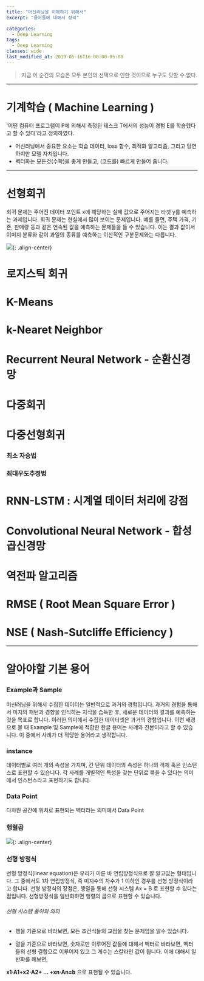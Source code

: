```yaml
---
title: "머신러닝을 이해하기 위해서"
excerpt: "용어들에 대해서 정리"

categories:
  - Deep Learning
tags:
  - Deep Learning
classes: wide
last_modified_at: 2019-05-16T16:00:00-05:00
---
```


> 지금 이 순간의 모습은 모두 본인의 선택으로 인한 것이므로 누구도 탓할 수 없다.  

***

# 기계학습 ( Machine Learning )

'어떤 컴퓨터 프로그램이 P에 의해서 측정된 테스크 T에서의 성능이 경험 E를 학습헸다고 할 수 있다'라고 정의하였다. 

 - 머신러닝에서 중요한 요소는 학습 데이터, loss 함수, 최적화 알고리즘, 그리고 당연하지만 모델 자치입니다. 
 - 벡터화는 모든것(수학)을 좋게 만들고, (코드를) 빠르게 만들어 줍니다. 


***

# 선형회귀 

회귀 문제는 주어진 데이터 포인트 x에 해당하는 실제 값으로 주어지는 타겟 y를 예측하는 과제입니다. 회귀 문제는 현실에서 많이 보이는 문제입니다. 
예를 들면, 주택 가격, 기존, 판매량 등과 같은 연속된 값을 예측하는 문제들을 들 수 있습니다. 이는 결과 값이서 이미지 분류와 같이 과일의 종류를 예측하는 이산적인 구분문제와는 다릅니다. 

![](https://keepinmindsh.github.io/lines/assets/img/deeplearning_01.jpeg){: .align-center} 
 

# 로지스틱 회귀 

# K-Means

# k-Nearet Neighbor 

# Recurrent Neural Network - 순환신경망 

# 다중회귀

# 다중선형회귀 

### 최소 자승법

### 최대우도추정법

# RNN-LSTM : 시계열 데이터 처리에 강점 

# Convolutional Neural Network - 합성곱신경망

# 역전파 알고리즘 

# RMSE ( Root Mean Square Error )

# NSE ( Nash-Sutcliffe Efficiency )

***

# 알아야할 기본 용어 

### Example과 Sample

머신러닝을 위해서 수집한 데이터는 일반적으로 과거의 경험입니다. 과거의 경험을 통해서 미지의 패턴과 경향을 인식하는 지식을 습득한 후, 새로운 데이터의 결과를 예측하는 것을 목표로 합니다. 이러한 의미에서 수집한 데이터셋은 과거의 경험입니다. 이런 배경으로 볼 때 Example 및 Sample에 적합한 한글 용어는 사례와 견본이라고 할 수 있습니다. 이 중에서 사례가 더 적당한 용어라고 생각합니다.

### instance 

데이터별로 여러 개의 속성을 가지며, 간 단위 데이터의 속성은 하나의 객체 혹은 인스턴스로 표현할 수 있습니다. 각 사례를 개별적인 특성을 갖는 단위로 묶을 수 있다는 의미에서 인스턴스라고 표현하기도 합니다.

### Data Point 

다차원 공간에 위치로 표현되는 벡터라는 의미에서 Data Point

### 행렬곱 

![](https://keepinmindsh.github.io/lines/assets/img/deeplearning_02.jpeg){: .align-center} 

### 선형 방정식 

선형 방정식(linear equation)은 우리가 이른 바 연립방정식으로 잘 알고있는 형태입니다. 그 중에서도 1차 연립방정식, 즉 미지수의 차수가 1 이하인 경우를 선형 방정식이라고 합니다. 
선형 방정식의 장점은, 행렬을 통해 선형 시스템 Ax = B 로 표현할 수 있다는 점입니다. 선형방정식을 일반화하면 행렬의 곱으로 표현할 수 있습니다. 

###### 선형 시스템 풀이의 의미 

- 행을 기준으로 바라보면, 모든 조건식들의 교점을 찾는 문제임을 알수 있습니다. 

- 열을 기준으로 바라보면, 숫자로만 이루어진 값들에 대해서 벡터로 바라보면, 벡터들의 선형 결합으로 이루어져 있고 그 계수는 스칼라인 값이 됩니다. 이에 대해서 일반화를 해보면, 

**x1⋅A1+x2⋅A2+ ... +xn⋅An=b** 으로 표현될 수 있습니다. 


